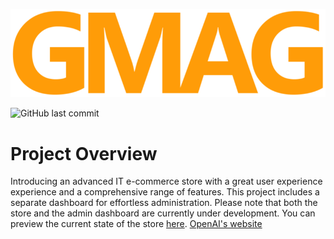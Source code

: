 ![GMAG Logo](https://github.com/Aur71/gmag/blob/ae5db3ad0886c98335d01e7861f0b57ed65c9a93/public/logo.png)

![GitHub last commit](https://img.shields.io/github/last-commit/Aur71/gmag)

# Project Overview
Introducing an advanced IT e-commerce store with a great user experience experience and a comprehensive range of features. This project includes a separate dashboard for effortless administration. Please note that both the store and the admin dashboard are currently under development. You can preview the current state of the store [here]([https://example.com](https://gmag.vercel.app/)). [OpenAI's website](https://www.openai.com)
